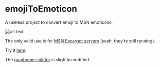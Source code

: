 # emojiToEmoticon

A useless project to convert emoji to MSN emoticons.

![alt text](https://rezendecomz.github.io/emojiToEmoticon/screenShot.jpg "printScreen!")

The only valid use is for [MSN Escargot servers](https://escargot.log1p.xyz) (yeah, they're still running).

Try it [here](https://rezendecomz.github.io/emojiToEmoticon/).

The [grapheme-splitter](https://github.com/orling/grapheme-splitter) is slightly modified.
